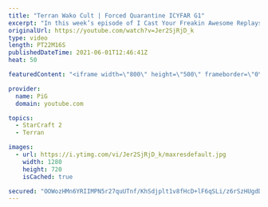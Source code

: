 ```yaml
---
title: "Terran Wako Cult | Forced Quarantine ICYFAR G1"
excerpt: "In this week’s episode of I Cast Your Freakin Awesome Replays (ICYFAR) players sent in their replays where they tried to contain their opponent as much as possible.  NEW ICYFAR CHALLENGE: \"Spit Balls\" - Harass your opponent even more than that subsitute teacher you made cry in 5th grade. Send submissions"
originalUrl: https://youtube.com/watch?v=Jer2SjRjD_k
type: video
length: PT22M16S
publishedDateTime: 2021-06-01T12:46:41Z
heat: 50

featuredContent: "<iframe width=\"800\" height=\"500\" frameborder=\"0\" src=\"https://www.youtube.com/embed/Jer2SjRjD_k\" allow=\"accelerometer; autoplay; encrypted-media; gyroscope; picture-in-picture\" allowfullscreen></iframe>"

provider:
  name: PiG
  domain: youtube.com

topics:
  - StarCraft 2
  - Terran

images:
  - url: https://i.ytimg.com/vi/Jer2SjRjD_k/maxresdefault.jpg
    width: 1280
    height: 720
    isCached: true

secured: "OOWozHMn6YRIIMPN5r27quUTnf/KhSdjplt1v8fHcD+lF6qSLi/z6rSzHUgdDGr1PPI+ErDKqyYPGqsh7oVi0jjvdlDJEo9JRwdeMcQXXszK2fqzNlr+c+FTs1ADbtdnO6Q77DbLNdqv4Y0KLJgpVkFeZYIwQhkKujaI/Hs+Htrp9OsN13sZvF3QH9jk0+ShVLXPsa3Sn6bLJE6lJ1o06xMPmPPeDmFGzUL+fpFzf08KnPULN0d5xKR5VPSSq36GQg3qoOlaxO7X+4l4AvqVXcMof/+7nDQkY3NNZ02RnbrWo4WGZk12Cw+MRJl3B1eWLAA/x51FnWqd7rMwLN25BxKLqfVszk6d9RS/ZpOdKDPzQ0z3QayPW8jcb9VEgrIgw0oZjBV8RMQ8Tuc4suGZ+AEdE705wwH88rViL4w7yBg=;nQOWCaQcFzKKyVOey5glrg=="
---
```


